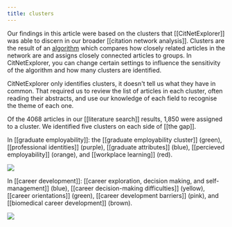 ```yaml
---
title: clusters
---
```

Our findings in this article were based on the clusters that [[CitNetExplorer]] was able to discern in our broader [[citation network analysis]]. Clusters are the result of an [algorithm](https://link.springer.com/article/10.1007%2Fs11192-017-2300-7) which compares how closely related articles in the network are and assigns closely connected articles to groups. In CitNetExplorer, you can change certain settings to influence the sensitivity of the algorithm and how many clusters are identified. 

CitNetExplorer only identifies clusters, it doesn't tell us what they have in common. That required us to review the list of articles in each cluster, often reading their abstracts, and use our knowledge of each field to recognise the theme of each one. 

Of the 4068 articles in our [[literature search]] results,  1,850 were assigned to a cluster. We identified five clusters on each side of [[the gap]]. 

In [[graduate employability]]: the [[graduate employability cluster]] (green), [[professional identities]] (purple), [[graduate attributes]] (blue), [[percieved employability]] (orange), and [[workplace learning]] (red).

![](https://unruffled-ptolemy-28c954.netlify.app/assets/fig2.jpg)

In [[career development]]:  [[career exploration, decision making,
and self-management]] (blue), [[career decision-making difficulties]] (yellow), [[career orientations]] (green), [[career development barriers]] (pink), and [[biomedical career development]] (brown). 

![](https://unruffled-ptolemy-28c954.netlify.app/assets/fig3.jpg)

